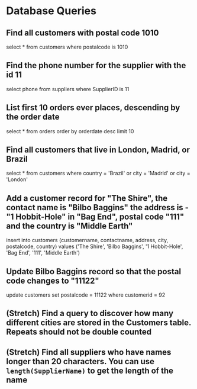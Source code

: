 # Database Queries

## Find all customers with postal code 1010

select * from customers where postalcode is 1010

## Find the phone number for the supplier with the id 11

select phone from suppliers where SupplierID is 11

## List first 10 orders ever places, descending by the order date

select * from orders order by orderdate desc limit 10

## Find all customers that live in London, Madrid, or Brazil

select * from customers where country = 'Brazil' or city = 'Madrid' or city = 'London'

## Add a customer record for "The Shire", the contact name is "Bilbo Baggins" the address is -"1 Hobbit-Hole" in "Bag End", postal code "111" and the country is "Middle Earth"

insert into customers (customername, contactname, address, city, postalcode, country) values ('The Shire', 'Bilbo Baggins', '1 Hobbit-Hole', 'Bag End', '111', 'Middle Earth')

## Update Bilbo Baggins record so that the postal code changes to "11122"

update customers set postalcode = 11122 where customerid = 92

## (Stretch) Find a query to discover how many different cities are stored in the Customers table. Repeats should not be double counted

## (Stretch) Find all suppliers who have names longer than 20 characters. You can use `length(SupplierName)` to get the length of the name
